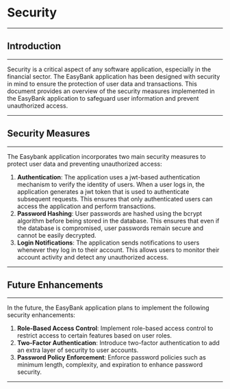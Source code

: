 # Security

____

## Introduction

____

Security is a critical aspect of any software application, especially in the financial sector. The EasyBank application has been designed with security in mind to ensure the protection of user data and transactions. This document provides an overview of the security measures implemented in the EasyBank application to safeguard user information and prevent unauthorized access.

____

## Security Measures

____

The Easybank application incorporates two main security measures to protect user data and preventing unauthorized access:

1. **Authentication**: The application uses a jwt-based authentication mechanism to verify the identity of users. When a user logs in, the application generates a jwt token that is used to authenticate subsequent requests. This ensures that only authenticated users can access the application and perform transactions.
2. **Password Hashing**: User passwords are hashed using the bcrypt algorithm before being stored in the database. This ensures that even if the database is compromised, user passwords remain secure and cannot be easily decrypted.
3. **Login Notifications**: The application sends notifications to users whenever they log in to their account. This allows users to monitor their account activity and detect any unauthorized access.
____

## Future Enhancements

____

In the future, the EasyBank application plans to implement the following security enhancements:
1. **Role-Based Access Control**: Implement role-based access control to restrict access to certain features based on user roles.
2. **Two-Factor Authentication**: Introduce two-factor authentication to add an extra layer of security to user accounts.
3. **Password Policy Enforcement**: Enforce password policies such as minimum length, complexity, and expiration to enhance password security.

____
